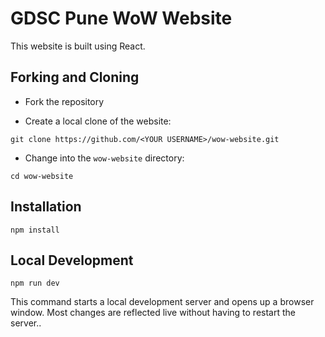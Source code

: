 # GDSC Pune WoW Website

This website is built using React.

## Forking and Cloning

* Fork the repository

* Create a local clone of the website:

```
git clone https://github.com/<YOUR USERNAME>/wow-website.git
```

* Change into the `wow-website` directory:

```
cd wow-website
```

## Installation

```
npm install
```

## Local Development

```
npm run dev
```
This command starts a local development server and opens up a browser window. Most changes are reflected live without having to restart the server..
